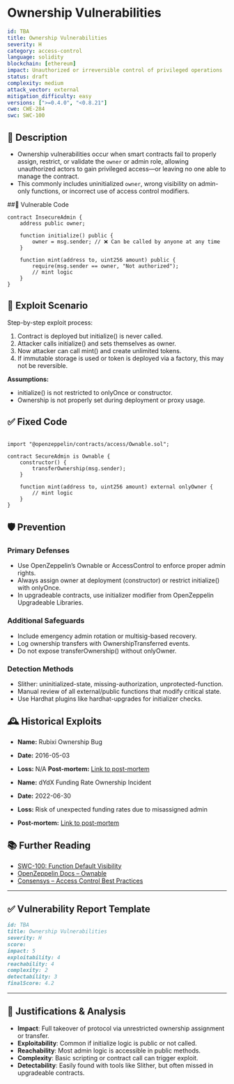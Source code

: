# Ownership Vulnerabilities 

```yaml
id: TBA
title: Ownership Vulnerabilities 
severity: H
category: access-control
language: solidity
blockchain: [ethereum]
impact: Unauthorized or irreversible control of privileged operations
status: draft
complexity: medium
attack_vector: external
mitigation_difficulty: easy
versions: [">=0.4.0", "<0.8.21"]
cwe: CWE-284
swc: SWC-100
```

## 📝 Description

- Ownership vulnerabilities occur when smart contracts fail to properly assign, restrict, or validate the `owner` or admin role, allowing unauthorized actors to gain privileged access—or leaving no one able to manage the contract. 
- This commonly includes uninitialized `owner`, wrong visibility on admin-only functions, or incorrect use of access control modifiers.

##🚨 Vulnerable Code

```solidity
contract InsecureAdmin {
    address public owner;

    function initialize() public {
        owner = msg.sender; // ❌ Can be called by anyone at any time
    }

    function mint(address to, uint256 amount) public {
        require(msg.sender == owner, "Not authorized");
        // mint logic
    }
}
```


## 🧪 Exploit Scenario

Step-by-step exploit process:

1. Contract is deployed but initialize() is never called.
2. Attacker calls initialize() and sets themselves as owner.
3. Now attacker can call mint() and create unlimited tokens.
4. If immutable storage is used or token is deployed via a factory, this may not be reversible.

**Assumptions:**

- initialize() is not restricted to onlyOnce or constructor.
- Ownership is not properly set during deployment or proxy usage.

## ✅ Fixed Code

``` solidity

import "@openzeppelin/contracts/access/Ownable.sol";

contract SecureAdmin is Ownable {
    constructor() {
        transferOwnership(msg.sender);
    }

    function mint(address to, uint256 amount) external onlyOwner {
        // mint logic
    }
}
```

## 🛡️ Prevention

### Primary Defenses

- Use OpenZeppelin’s Ownable or AccessControl to enforce proper admin rights.
- Always assign owner at deployment (constructor) or restrict initialize() with onlyOnce.
- In upgradeable contracts, use initializer modifier from OpenZeppelin Upgradeable Libraries.

### Additional Safeguards

- Include emergency admin rotation or multisig-based recovery.
- Log ownership transfers with OwnershipTransferred events.
- Do not expose transferOwnership() without onlyOwner.

### Detection Methods

- Slither: uninitialized-state, missing-authorization, unprotected-function.
- Manual review of all external/public functions that modify critical state.
- Use Hardhat plugins like hardhat-upgrades for initializer checks.

## 🕰️ Historical Exploits

- **Name:** Rubixi Ownership Bug 
- **Date:** 2016-05-03 
- **Loss:** N/A **Post-mortem:** [Link to post-mortem](https://medium.com/@PracticalDev/the-rubixi-bug-a-smart-contract-vulnerability-with-an-interesting-history-c06c41f5a6b8) 
 

- **Name:** dYdX Funding Rate Ownership Incident 
- **Date:** 2022-06-30 
- **Loss:** Risk of unexpected funding rates due to misassigned admin 
- **Post-mortem:** [Link to post-mortem](https://dydx.exchange/blog/funding-rate-bug-postmortem) 


## 📚 Further Reading

- [SWC-100: Function Default Visibility](https://swcregistry.io/docs/SWC-100) 
- [OpenZeppelin Docs – Ownable](https://docs.openzeppelin.com/contracts/4.x/api/access#Ownable) 
- [Consensys – Access Control Best Practices](https://consensys.github.io/smart-contract-best-practices/known_attacks/#access-control) 

---
## ✅ Vulnerability Report Template

```markdown
id: TBA
title: Ownership Vulnerabilities 
severity: H
score:
impact: 5         
exploitability: 4 
reachability: 4   
complexity: 2     
detectability: 3  
finalScore: 4.2
```

---

## 📄 Justifications & Analysis

- **Impact**: Full takeover of protocol via unrestricted ownership assignment or transfer.
- **Exploitability**: Common if initialize logic is public or not called.
- **Reachability**: Most admin logic is accessible in public methods.
- **Complexity**: Basic scripting or contract call can trigger exploit.
- **Detectability**: Easily found with tools like Slither, but often missed in upgradeable contracts.
